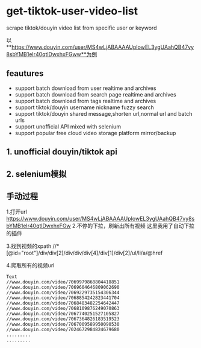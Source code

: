 # get-tiktok-user-video-list
scrape tiktok/douyin video list from specific user or keyword

以**https://www.douyin.com/user/MS4wLjABAAAAUpIowEL3ygUAahQB47vy8sbYMB1eIr40qtlDwxhxFGww**为例

## feautures    

*  support batch download from user realtime and archives
*  support batch download from search page realtime and archives
*  support batch download from tags realtime and archives
*  support  tiktok/douyin username nickname fuzzy search
*  support tiktok/douyin shared message,shorten url,normal url and batch urls
*  support unofficial API mixed with selenium 
*  support popular free cloud video storage platform mirror/backup

## 1. unofficial douyin/tiktok api


## 2. selenium模拟


## 手动过程
1.打开url
https://www.douyin.com/user/MS4wLjABAAAAUpIowEL3ygUAahQB47vy8sbYMB1eIr40qtlDwxhxFGw
2.不停的下拉，刷新出所有视频
这里我用了自动下拉的插件

3.找到视频的xpath
//*[@id="root"]/div/div[2]/div/div/div[4]/div[1]/div[2]/ul/li/a/@href

4.爬取所有的视频url
```
Text
//www.douyin.com/video/7069979868804418851
//www.douyin.com/video/7069604646809062690
//www.douyin.com/video/7069229735154306344
//www.douyin.com/video/7068854242823441704
//www.douyin.com/video/7068483482254642447
//www.douyin.com/video/7068109876249070863
//www.douyin.com/video/7067740251527105827
//www.douyin.com/video/7067364826183519523
//www.douyin.com/video/7067009589950090530
//www.douyin.com/video/7024672984824679680
.........
.........
```

